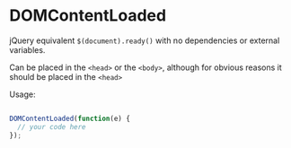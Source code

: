 # DOMContentLoaded
jQuery equivalent `$(document).ready()` with no dependencies or external variables.

Can be placed in the `<head>` or the `<body>`, although for obvious reasons it should be placed in the `<head>`

Usage:

```javascript

DOMContentLoaded(function(e) {
  // your code here
});


```
